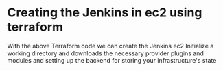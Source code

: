 # Creating the Jenkins in ec2 using terraform
With the above Terraform code we can create the Jenkins ec2
Initialize a working directory and downloads the necessary provider plugins and modules and setting up the backend for storing your infrastructure's state
